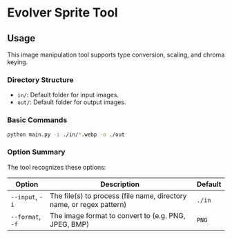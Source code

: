 # Evolver Sprite Tool

## Usage

This image manipulation tool supports type conversion, scaling, and chroma keying.

### Directory Structure

- `in/`: Default folder for input images.
- `out/`: Default folder for output images.

### Basic Commands

```sh
python main.py -i ./in/*.webp -o ./out
```

### Option Summary

The tool recognizes these options:

| Option | Description | Default |
| --- | --- | --- |
| `--input`, `-i` | The file(s) to process (file name, directory name, or regex pattern) | `./in` |
| `--format`, `-f` | The image format to convert to (e.g. PNG, JPEG, BMP) | `PNG` |
